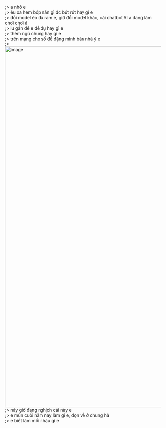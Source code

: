 ;> a nhô e<br>
;> êu xa hem bóp nắn gì đc bứt rứt hay gì e<br>
;> đổi model éo đủ ram e, giờ đổi model khác, cái chatbot AI a đang làm chơi chơi á<br>
;> iu gần để e dễ đụ hay gì e<br>
;> thèm ngủ chung hay gì e<br>
;> trên mạng cho số đề đặng mình bán nhà ý e<br>
;> <img width="2082" height="1168" alt="image" src="https://github.com/user-attachments/assets/646962d2-d780-4845-9c4b-0802de56db7d" /><br>
;> nảy giở đang nghịch cái này e<br>
;> e mún cuối năm nay làm gì e, dọn về ở chung hả<br>
;> e biết làm mồi nhậu gì e
